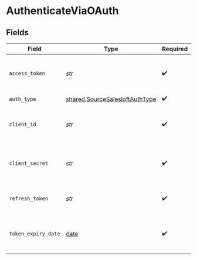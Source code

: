 # AuthenticateViaOAuth


## Fields

| Field                                                                            | Type                                                                             | Required                                                                         | Description                                                                      |
| -------------------------------------------------------------------------------- | -------------------------------------------------------------------------------- | -------------------------------------------------------------------------------- | -------------------------------------------------------------------------------- |
| `access_token`                                                                   | *str*                                                                            | :heavy_check_mark:                                                               | Access Token for making authenticated requests.                                  |
| `auth_type`                                                                      | [shared.SourceSalesloftAuthType](../../models/shared/sourcesalesloftauthtype.md) | :heavy_check_mark:                                                               | N/A                                                                              |
| `client_id`                                                                      | *str*                                                                            | :heavy_check_mark:                                                               | The Client ID of your Salesloft developer application.                           |
| `client_secret`                                                                  | *str*                                                                            | :heavy_check_mark:                                                               | The Client Secret of your Salesloft developer application.                       |
| `refresh_token`                                                                  | *str*                                                                            | :heavy_check_mark:                                                               | The token for obtaining a new access token.                                      |
| `token_expiry_date`                                                              | [date](https://docs.python.org/3/library/datetime.html#date-objects)             | :heavy_check_mark:                                                               | The date-time when the access token should be refreshed.                         |